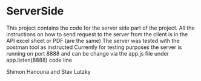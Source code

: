 # ServerSide
This project contains the code for the server side part of the project.
All the instructions on how to send request to the server from the client is in the API excel sheet or PDF (are the same)
The server was tested with the postman tool as instructed
Currently for testing purposes the server is running on port 8888 and can be change via the app.js file under app.listen(8888) code line

Shimon Hanouna and Stav Lutzky
